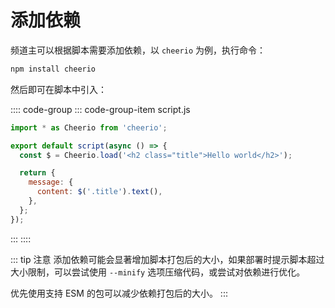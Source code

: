 # 添加依赖

频道主可以根据脚本需要添加依赖，以 `cheerio` 为例，执行命令：

```bash
npm install cheerio
```

然后即可在脚本中引入：

:::: code-group
::: code-group-item script.js

```js
import * as Cheerio from 'cheerio';

export default script(async () => {
  const $ = Cheerio.load('<h2 class="title">Hello world</h2>');

  return {
    message: {
      content: $('.title').text(),
    },
  };
});
```

:::
::::

::: tip 注意
添加依赖可能会显著增加脚本打包后的大小，如果部署时提示脚本超过大小限制，可以尝试使用 `--minify` 选项压缩代码，或尝试对依赖进行优化。

优先使用支持 ESM 的包可以减少依赖打包后的大小。
:::
